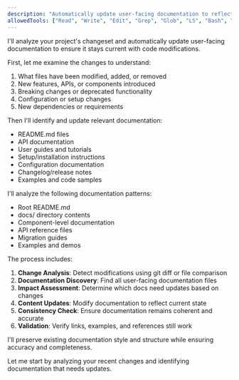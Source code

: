 ```yaml
---
description: "Automatically update user-facing documentation to reflect changeset modifications"
allowedTools: ["Read", "Write", "Edit", "Grep", "Glob", "LS", "Bash", "TodoWrite"]
---
```


I'll analyze your project's changeset and automatically update user-facing documentation to ensure it stays current with code modifications.

First, let me examine the changes to understand:
1. What files have been modified, added, or removed
2. New features, APIs, or components introduced
3. Breaking changes or deprecated functionality
4. Configuration or setup changes
5. New dependencies or requirements

Then I'll identify and update relevant documentation:
- README.md files
- API documentation
- User guides and tutorials
- Setup/installation instructions
- Configuration documentation
- Changelog/release notes
- Examples and code samples

I'll analyze the following documentation patterns:
- Root README.md
- docs/ directory contents
- Component-level documentation
- API reference files
- Migration guides
- Examples and demos

The process includes:
1. **Change Analysis**: Detect modifications using git diff or file comparison
2. **Documentation Discovery**: Find all user-facing documentation files
3. **Impact Assessment**: Determine which docs need updates based on changes
4. **Content Updates**: Modify documentation to reflect current state
5. **Consistency Check**: Ensure documentation remains coherent and accurate
6. **Validation**: Verify links, examples, and references still work

I'll preserve existing documentation style and structure while ensuring accuracy and completeness.

Let me start by analyzing your recent changes and identifying documentation that needs updates.